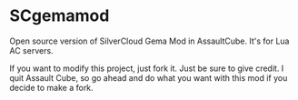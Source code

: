 SCgemamod
=========

Open source version of SilverCloud Gema Mod in AssaultCube. It's for Lua AC servers.

If you want to modify this project, just fork it. Just be sure to give credit.
I quit Assault Cube, so go ahead and do what you want with this mod if you decide to make a fork.
